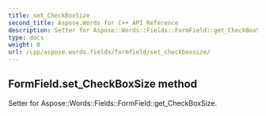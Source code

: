 ```yaml
---
title: set_CheckBoxSize
second_title: Aspose.Words for C++ API Reference
description: Setter for Aspose::Words::Fields::FormField::get_CheckBoxSize. 
type: docs
weight: 0
url: /cpp/aspose.words.fields/formfield/set_checkboxsize/
---
```

## FormField.set_CheckBoxSize method


Setter for Aspose::Words::Fields::FormField::get_CheckBoxSize. 

